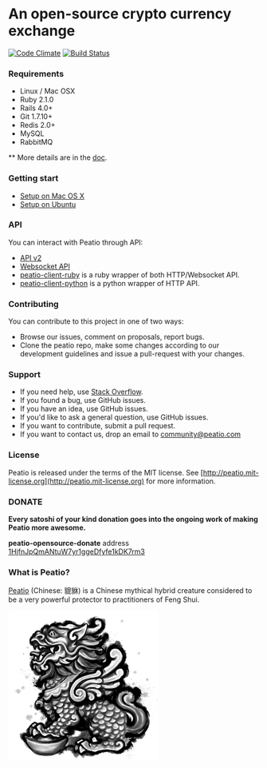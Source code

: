 An open-source crypto currency exchange
=====================================

[![Code Climate](https://codeclimate.com/github/peatio/peatio.png)](https://codeclimate.com/github/peatio/peatio)
[![Build Status](https://travis-ci.org/peatio/peatio.png?branch=master)](https://travis-ci.org/peatio/peatio)

### Requirements

* Linux / Mac OSX
* Ruby 2.1.0
* Rails 4.0+
* Git 1.7.10+
* Redis 2.0+
* MySQL
* RabbitMQ

** More details are in the [doc](doc).


### Getting start

* [Setup on Mac OS X](doc/setup-osx.md)
* [Setup on Ubuntu](doc/setup-ubuntu.md)

### API

You can interact with Peatio through API:

* [API v2](http://demo.peat.io/documents/api_v2?lang=en)
* [Websocket API](http://demo.peat.io/documents/websocket_api)
* [peatio-client-ruby](https://github.com/peatio/peatio-client-ruby) is a ruby wrapper of both HTTP/Websocket API.
* [peatio-client-python](https://github.com/JohnnyZhao/peatio-client-python) is a python wrapper of HTTP API.

### Contributing

You can contribute to this project in one of two ways:

* Browse our issues, comment on proposals, report bugs.
* Clone the peatio repo, make some changes according to our development guidelines and issue a pull-request with your changes.


### Support

* If you need help, use [Stack Overflow](http://stackoverflow.com/questions/tagged/peatio).
* If you found a bug, use GitHub issues.
* If you have an idea, use GitHub issues.
* If you'd like to ask a general question, use GitHub issues.
* If you want to contribute, submit a pull request.
* If you want to contact us, drop an email to [community@peatio.com](mailto:community@peatio.com)


### License

Peatio is released under the terms of the MIT license. See [http://peatio.mit-license.org](http://peatio.mit-license.org) for more information.


### DONATE

**Every satoshi of your kind donation goes into the ongoing work of making Peatio more awesome.**

**peatio-opensource-donate** address [1HjfnJpQmANtuW7yr1ggeDfyfe1kDK7rm3](https://blockchain.info/address/1HjfnJpQmANtuW7yr1ggeDfyfe1kDK7rm3)


### What is Peatio?

[Peatio](http://en.wikipedia.org/wiki/Pixiu) (Chinese: 貔貅) is a Chinese mythical hybrid creature considered to be a very powerful protector to practitioners of Feng Shui.

![logo](public/peatio.png)
